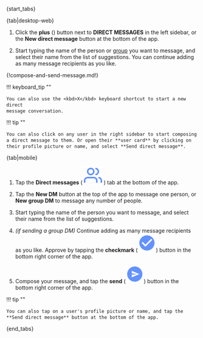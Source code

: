 {start_tabs}

{tab|desktop-web}

1. Click the **plus** (<i class="zulip-icon zulip-icon-square-plus"></i>) button next
   to **DIRECT MESSAGES** in the left sidebar, or the **New direct message**
   button at the bottom of the app.

1. Start typing the name of the person or [group](/help/user-groups) you want to
   message, and select their name from the list of suggestions. You can continue
   adding as many message recipients as you like.

{!compose-and-send-message.md!}

!!! keyboard_tip ""

    You can also use the <kbd>X</kbd> keyboard shortcut to start a new direct
    message conversation.

!!! tip ""

    You can also click on any user in the right sidebar to start composing
    a direct message to them. Or open their **user card** by clicking on
    their profile picture or name, and select **Send direct message**.

{tab|mobile}

1. Tap the **Direct messages**
   ( <img src="/static/images/help/mobile-dm-tab-icon.svg" alt="direct messages" class="help-center-icon"/> )
   tab at the bottom of the app.

1. Tap the **New DM** button at the top of the app to message one person, or
   **New group DM** to message any number of people.

1. Start typing the name of the person you want to message, and
   select their name from the list of suggestions.

1. *(if sending a group DM)* Continue adding as many message recipients as you
   like. Approve by tapping the **checkmark** (<img
   src="/static/images/help/mobile-check-circle-icon.svg" alt="checkmark"
   class="help-center-icon"/>) button in the bottom right corner of the app.

1. Compose your message, and tap the **send**
   (<img src="/static/images/help/mobile-send-circle-icon.svg" alt="send" class="help-center-icon"/>)
   button in the bottom right corner of the app.

!!! tip ""

    You can also tap on a user's profile picture or name, and tap the
    **Send direct message** button at the bottom of the app.

{end_tabs}
